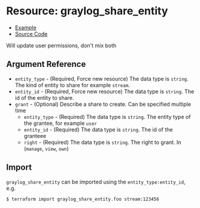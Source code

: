 # Resource: graylog_share_entity

* [Example](https://github.com/zahiar/terraform-provider-graylog/blob/master/examples/v0.12/share_entity.tf)
* [Source Code](https://github.com/zahiar/terraform-provider-graylog/blob/master/graylog/resource/authz/shares/entities/resource.go)

Will update user permissions, don't mix both

## Argument Reference

* `entity_type` - (Required, Force new resource) The data type is `string`. The kind of entity to share for example `stream`.
* `entity_id` - (Required, Force new resource) The data type is `string`. The id of the entity to share.
* `grant` - (Optional) Describe a share to create. Can be specified multiple time
  * `entity_type` - (Required) The data type is `string`. The entity type of the grantee, for example `user`
  * `entity_id` - (Required) The data type is `string`. The id of the granteee
  * `right` - (Required) The data type is `string`. The right to grant. In (`manage`, `view`, `own`)

## Import

`graylog_share_entity` can be imported using the `entity_type:entity_id`, e.g.
```
$ terraform import graylog_share_entity.foo stream:123456
```
